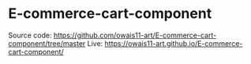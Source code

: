 # E-commerce-cart-component

Source code: https://github.com/owais11-art/E-commerce-cart-component/tree/master
Live: https://owais11-art.github.io/E-commerce-cart-component/
